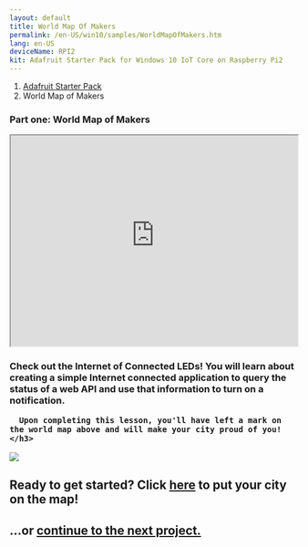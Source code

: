 ```yaml
---
layout: default
title: World Map Of Makers
permalink: /en-US/win10/samples/WorldMapOfMakers.htm
lang: en-US
deviceName: RPI2
kit: Adafruit Starter Pack for Windows 10 IoT Core on Raspberry Pi2
---
```


<ol class="breadcrumb">
  <li><a href="{{site.baseurl}}/{{page.lang}}/AdafruitMakerKit.htm">Adafruit Starter Pack</a></li>
  <li class="active">World Map of Makers</li>
</ol>

<h3 class="maker-kit"> Part one: World Map of Makers</h3>


<iframe class="maker-kit" src="http://adafruitsample.azurewebsites.net/cardViewer?lesson=201" width="100%" height="370px"></iframe>


<div class="row">
    <h3 class="maker-kit">
      Check out the Internet of Connected LEDs! You will learn about creating a simple Internet connected application to query the status of a web API and use that information to turn on a notification.

      Upon completing this lesson, you'll have left a mark on the world map above and will make your city proud of you!
    </h3>
</div>
<div class="row projectRow">
  <div class="col-md-6 col-sm-12">
    <img src="{{site.baseurl}}/images/AdafruitStarterPack/WebBlinkyMakerMap.JPG">
  </div>
  <div class="col-md-6 col-sm-12">
    <h2 class="text-center maker-kit">Ready to get started?  Click <a target="_blank" href="http://www.hackster.io/projects/12721?auth_token=b26be92d375bc16823077bd874693e9c">here</a> to put your city on the map!</h2>
  </div>
</div>
<div class="row lineTop">
  <div class="col-md-6 col-md-offset-6 col-sm-12 text-right">
    <h2 class="maker-kit">...or <a href="{{site.baseurl}}/{{page.lang}}/win10/samples/BrightOrNot.htm"> continue to the next project.</a></h2>
  </div>
</div>
